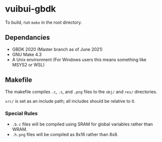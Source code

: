 # vuibui-gbdk

To build, run `make` in the root directory.

## Dependancies
 - GBDK 2020 (Master branch as of June 2021)
 - GNU Make 4.3
 - A Unix environment (For Windows users this means something like MSYS2 or WSL)

## Makefile

The makefile compiles `.c`, `.s`, and `.png` files to the `obj/` and `res/`
directories.

`src/` is set as an include path; all includes should be relative to it.

### Special Rules
 - `.b.c` files will be compiled using SRAM for global variables rather than WRAM.
 - `.h.png` files will be compiled as 8x16 rather than 8x8.